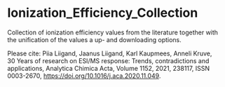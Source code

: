 # Ionization_Efficiency_Collection
Collection of ionization efficiency values from the literature together with the unification of the values a up- and downloading options.

Please cite:
Piia Liigand, Jaanus Liigand, Karl Kaupmees, Anneli Kruve, 30 Years of research on ESI/MS response: Trends, contradictions and applications,
Analytica Chimica Acta, Volume 1152, 2021, 238117, ISSN 0003-2670, https://doi.org/10.1016/j.aca.2020.11.049.
